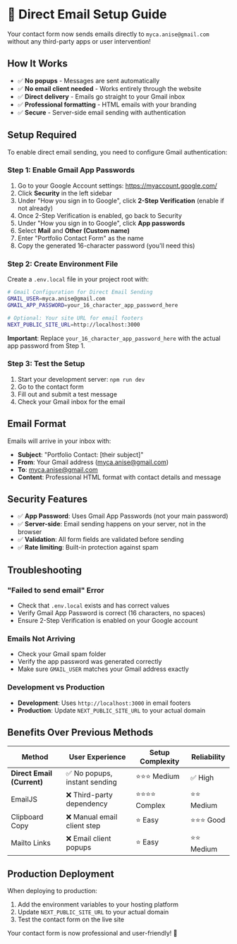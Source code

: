# 📧 Direct Email Setup Guide

Your contact form now sends emails directly to `myca.anise@gmail.com` without any third-party apps or user intervention!

## How It Works

- ✅ **No popups** - Messages are sent automatically
- ✅ **No email client needed** - Works entirely through the website
- ✅ **Direct delivery** - Emails go straight to your Gmail inbox
- ✅ **Professional formatting** - HTML emails with your branding
- ✅ **Secure** - Server-side email sending with authentication

## Setup Required

To enable direct email sending, you need to configure Gmail authentication:

### Step 1: Enable Gmail App Passwords

1. Go to your Google Account settings: https://myaccount.google.com/
2. Click **Security** in the left sidebar
3. Under "How you sign in to Google", click **2-Step Verification** (enable if not already)
4. Once 2-Step Verification is enabled, go back to Security
5. Under "How you sign in to Google", click **App passwords**
6. Select **Mail** and **Other (Custom name)**
7. Enter "Portfolio Contact Form" as the name
8. Copy the generated 16-character password (you'll need this)

### Step 2: Create Environment File

Create a `.env.local` file in your project root with:

```bash
# Gmail Configuration for Direct Email Sending
GMAIL_USER=myca.anise@gmail.com
GMAIL_APP_PASSWORD=your_16_character_app_password_here

# Optional: Your site URL for email footers
NEXT_PUBLIC_SITE_URL=http://localhost:3000
```

**Important**: Replace `your_16_character_app_password_here` with the actual app password from Step 1.

### Step 3: Test the Setup

1. Start your development server: `npm run dev`
2. Go to the contact form
3. Fill out and submit a test message
4. Check your Gmail inbox for the email

## Email Format

Emails will arrive in your inbox with:
- **Subject**: "Portfolio Contact: [their subject]"
- **From**: Your Gmail address (myca.anise@gmail.com)
- **To**: myca.anise@gmail.com
- **Content**: Professional HTML format with contact details and message

## Security Features

- ✅ **App Password**: Uses Gmail App Passwords (not your main password)
- ✅ **Server-side**: Email sending happens on your server, not in the browser
- ✅ **Validation**: All form fields are validated before sending
- ✅ **Rate limiting**: Built-in protection against spam

## Troubleshooting

### "Failed to send email" Error
- Check that `.env.local` exists and has correct values
- Verify Gmail App Password is correct (16 characters, no spaces)
- Ensure 2-Step Verification is enabled on your Google account

### Emails Not Arriving
- Check your Gmail spam folder
- Verify the app password was generated correctly
- Make sure `GMAIL_USER` matches your Gmail address exactly

### Development vs Production
- **Development**: Uses `http://localhost:3000` in email footers
- **Production**: Update `NEXT_PUBLIC_SITE_URL` to your actual domain

## Benefits Over Previous Methods

| Method | User Experience | Setup Complexity | Reliability |
|--------|----------------|------------------|-------------|
| **Direct Email (Current)** | ✅ No popups, instant sending | ⭐⭐⭐ Medium | ✅ High |
| EmailJS | ❌ Third-party dependency | ⭐⭐⭐⭐ Complex | ⭐⭐ Medium |
| Clipboard Copy | ❌ Manual email client step | ⭐ Easy | ⭐⭐⭐ Good |
| Mailto Links | ❌ Email client popups | ⭐ Easy | ⭐⭐ Medium |

## Production Deployment

When deploying to production:
1. Add the environment variables to your hosting platform
2. Update `NEXT_PUBLIC_SITE_URL` to your actual domain
3. Test the contact form on the live site

Your contact form is now professional and user-friendly! 🚀
